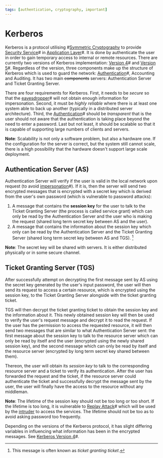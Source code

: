 ```yaml
---
tags: [authentication, cryptography, important]
---
```


# Kerberos

Kerberos is a protocol utilising #[Symmetric Cryptography](202209012153.md) to
provide [Security Service](202209261050.md)# in [Application Layer](202206131856.md)#.
It is done by authenticate the user in order to gain temporary access to
internal or remote resources. There are currently two versions of Kerberos
implementation: [Version 4](202210211736.md)# and [Version 5](202210211739.md)#.
Regardless of the version, three components make up the structure of Kerberos
which is used to guard the network: [Authentication](202210040915.md)#,
Accounting and Auditing. It has two main ~~components~~ servers: Authentication
Server and Ticket Granting Server.

There are four requirements for Kerberos. First, it needs to be *secure* so that
the [eavesdropper](202209261916.md)# will not obtain enough information for
impersonation. Second, it must be *highly reliable* where there is at least one
system able to back up another (typically in a distributed server architecture).
Third, the [Authentication](202210040915.md)# should be *transparent* that is
the user should not aware that the authentication is taking place beyond the
need to enter a password. Last but not least, it should be scalable so that it
is capable of supporting large numbers of clients and servers.

**Note**: Scalability is not only a software problem, but also a hardware one.
If the configuration for the server is correct, but the system still cannot
scale, there is a high possibility that the hardware doesn't support large scale
deployment.

## Authentication Server (AS)

Authentication Server will verify if the user is valid in the local network upon
request (to avoid [impersonation](202210022151.md)#). If it is, then the server
will send two encrypted messages that is encrypted with a secret key which is
derived from the user's own password (which is vulnerable to password attacks):

1. A message that contains the **session key** for the user to talk to the
   Ticket Granting Server (the process is called service grant) which can only
   be read by the Authentication Server and the user who is making the request
   (shared long term secret key between AS and the user).
2. A message that contains the information about the session key which only can
   be read by the Authentication Server and the Ticket Granting Server (shared
   long term secret key between AS and TGS). [^note1]

**Note**: The secret key will be shared with servers. It is either distributed
physically or in some secure channel.

## Ticket Granting Server (TGS)

After successfully attempt on decrypting the first message sent by AS using the
secret key generated by the user's input password, the user will then send its
request to access a certain resource, which is encrypted using the session key,
to the Ticket Granting Server alongside with the ticket granting ticket.

TGS will then decrypt the ticket granting ticket to obtain the session key and
the information about it. This newly obtained session key will then be used to
verify the user's request message and decrypt it to read the request. If the
user has the permission to access the requested resource, it will then send two
messages that are similar to what Authentication Server sent: the first message
about the session key to talk to the resource server which can only be read by
itself and the user (encrypted using the newly shared session key), and the
second message which can only be read by itself and the resource server
(encrypted by long term secret key shared between them).

Thereon, the user will obtain its *session key* to talk to the corresponding
resource server and a ticket to verify its authentication. After the user has
forwarded the request and the ticket, if the resource server could authenticate
the ticket and successfully decrypt the message sent by the user, the user will
finally have the access to the resource without any middleman.

**Note**: The lifetime of the session key should not be too long or too short.
If the lifetime is too long, it is vulnerable to [Replay Attack](202209262121.md)#
which will be used by the [intruder](202209281128.md) to access the services.
The lifetime should not be too as to avoid asking password too frequently.

Depending on the versions of the Kerberos protocol, it has slight differing
variables in influencing what information has been in the encrypted messages.
See [Kerberos Version 4](202210211736.md)#.

[^note1]: This message is often known as *ticket granting ticket*.
